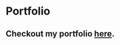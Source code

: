# Portfolio
## Checkout my portfolio <a href="https://nandakishore-menon.github.io/Portfolio_new/">here</a>.
